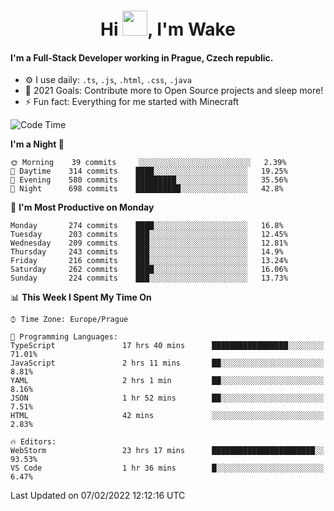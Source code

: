<h1 align="center">Hi <img src="https://raw.githubusercontent.com/MrWakeCZ/MrWakeCZ/master/Hi.gif" width="40px" />, I'm Wake</h1>

#### I'm a Full-Stack Developer working in Prague, Czech republic.
- ⚙️ I use daily: `.ts`, `.js`, `.html`, `.css`, `.java`
- 🥅 2021 Goals: Contribute more to Open Source projects and sleep more!
- ⚡ Fun fact: Everything for me started with Minecraft

<!--START_SECTION:waka-->
![Code Time](http://img.shields.io/badge/Code%20Time-2%2C129%20hrs%2038%20mins-blue)

**I'm a Night 🦉** 

```text
🌞 Morning    39 commits     ░░░░░░░░░░░░░░░░░░░░░░░░░   2.39% 
🌆 Daytime    314 commits    ████░░░░░░░░░░░░░░░░░░░░░   19.25% 
🌃 Evening    580 commits    █████████░░░░░░░░░░░░░░░░   35.56% 
🌙 Night      698 commits    ██████████░░░░░░░░░░░░░░░   42.8%

```
📅 **I'm Most Productive on Monday** 

```text
Monday       274 commits    ████░░░░░░░░░░░░░░░░░░░░░   16.8% 
Tuesday      203 commits    ███░░░░░░░░░░░░░░░░░░░░░░   12.45% 
Wednesday    209 commits    ███░░░░░░░░░░░░░░░░░░░░░░   12.81% 
Thursday     243 commits    ███░░░░░░░░░░░░░░░░░░░░░░   14.9% 
Friday       216 commits    ███░░░░░░░░░░░░░░░░░░░░░░   13.24% 
Saturday     262 commits    ████░░░░░░░░░░░░░░░░░░░░░   16.06% 
Sunday       224 commits    ███░░░░░░░░░░░░░░░░░░░░░░   13.73%

```


📊 **This Week I Spent My Time On** 

```text
⌚︎ Time Zone: Europe/Prague

💬 Programming Languages: 
TypeScript               17 hrs 40 mins      █████████████████░░░░░░░░   71.01% 
JavaScript               2 hrs 11 mins       ██░░░░░░░░░░░░░░░░░░░░░░░   8.81% 
YAML                     2 hrs 1 min         ██░░░░░░░░░░░░░░░░░░░░░░░   8.16% 
JSON                     1 hr 52 mins        ██░░░░░░░░░░░░░░░░░░░░░░░   7.51% 
HTML                     42 mins             ░░░░░░░░░░░░░░░░░░░░░░░░░   2.83%

🔥 Editors: 
WebStorm                 23 hrs 17 mins      ███████████████████████░░   93.53% 
VS Code                  1 hr 36 mins        █░░░░░░░░░░░░░░░░░░░░░░░░   6.47%

```


 Last Updated on 07/02/2022 12:12:16 UTC
<!--END_SECTION:waka-->

